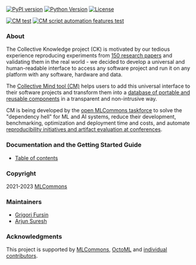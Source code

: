 [![PyPI version](https://badge.fury.io/py/cmind.svg)](https://pepy.tech/project/cmind)
[![Python Version](https://img.shields.io/badge/python-3+-blue.svg)](https://github.com/mlcommons/ck/tree/master/cm/cmind)
[![License](https://img.shields.io/badge/License-Apache%202.0-green)](LICENSE.md)

[![CM test](https://github.com/mlcommons/ck/actions/workflows/test-cm.yml/badge.svg)](https://github.com/mlcommons/ck/actions/workflows/test-cm.yml)
[![CM script automation features test](https://github.com/mlcommons/ck/actions/workflows/test-cm-script-features.yml/badge.svg)](https://github.com/mlcommons/ck/actions/workflows/test-cm-script-features.yml)

### About

The Collective Knowledge project (CK) is motivated by our tedious experience reproducing experiments 
from [150 research papers](https://learning.acm.org/techtalks/reproducibility)
and validating them in the real world - we decided to develop a universal and human-readable 
interface to access any software project and run it on any platform with any software, hardware and data.

The [Collective Mind tool (CM)](https://github.com/mlcommons/ck/tree/master/cm/cmind)
helps users to add this universal interface to their software projects and transform them into a 
[database of portable and reusable components](https://github.com/mlcommons/ck/blob/master/docs/list_of_scripts.md)
in a transparent and non-intrusive way.

CM is being developed by the [open MLCommons taskforce](https://github.com/mlcommons/ck/blob/master/docs/mlperf-education-workgroup.md) 
to solve the "dependency hell" for ML and AI systems, reduce their development, benchmarking, optimization and deployment time and costs,
and automate [reproducibility initiatives and artifact evaluation at conferences](https://github.com/mlcommons/ck/blob/master/docs/tutorials/sc22-scc-mlperf.md).


### Documentation and the Getting Started Guide

* [Table of contents](https://github.com/mlcommons/ck/tree/master/docs/README.md)

### Copyright

2021-2023 [MLCommons](https://mlcommons.org)

### Maintainers

* [Grigori Fursin](https://cKnowledge.io/cf@gfursin)
* [Arjun Suresh](https://www.linkedin.com/in/arjunsuresh)


### Acknowledgments

This project is supported by [MLCommons](https://mlcommons.org), [OctoML](https://octoml.ai) 
and [individual contributors](https://github.com/mlcommons/ck/blob/master/CONTRIBUTING.md).
